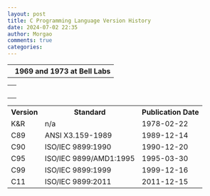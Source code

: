 ```yaml
---
layout: post
title: C Programming Language Version History
date: 2024-07-02 22:35
author: Morgao
comments: true
categories: 
---
```

<table class="defaultTable"><tbody>
<tr><th>&nbsp; 1969 and 1973 at Bell Labs</th></tr>
</tbody></table>
<table class="defaultTable"><tbody>
<tr><th>&nbsp;</th></tr>
</tbody></table>
<table class="defaultTable"><tbody>
<tr><th>Version</th>
<th>Standard</th>
<th>Publication Date</th>
</tr>
<tr>
<td>K&amp;R</td>
<td>n/a</td>
<td>1978-02-22</td>
</tr>
<tr>
<td>C89</td>
<td>ANSI X3.159-1989</td>
<td>1989-12-14</td>
</tr>
<tr>
<td>C90</td>
<td>ISO/IEC 9899:1990</td>
<td>1990-12-20</td>
</tr>
<tr>
<td>C95</td>
<td>ISO/IEC 9899/AMD1:1995</td>
<td>1995-03-30</td>
</tr>
<tr>
<td>C99</td>
<td>ISO/IEC 9899:1999</td>
<td>1999-12-16</td>
</tr>
<tr>
<td>C11</td>
<td>ISO/IEC 9899:2011</td>
<td>2011-12-15</td></tr>
</tbody></table>
<br />
